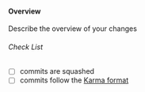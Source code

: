 #### Overview

Describe the overview of your changes

###### Check List

- [ ] commits are squashed 
- [ ] commits follow the [Karma format][karma-format]

[karma-format]: karma-runner.github.io/1.0/dev/git-commit-msg.html
